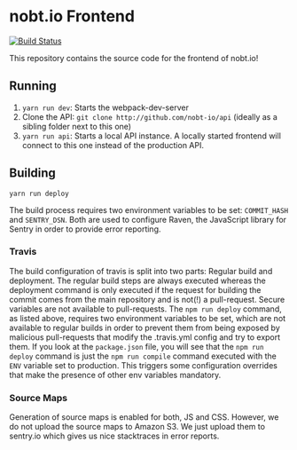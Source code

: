 # nobt.io Frontend

[![Build Status](https://travis-ci.org/nobt-io/frontend.svg?branch=master)](https://travis-ci.org/nobt-io/frontend)

This repository contains the source code for the frontend of nobt.io!

## Running

1. `yarn run dev`: Starts the webpack-dev-server
2. Clone the API: `git clone http://github.com/nobt-io/api` (ideally as a sibling folder next to this one)
3. `yarn run api`: Starts a local API instance. A locally started frontend will connect to this one instead of the production API.

## Building

`yarn run deploy`

The build process requires two environment variables to be set: `COMMIT_HASH` and `SENTRY_DSN`. Both are used to configure Raven, the JavaScript library for Sentry in order to provide error reporting.

### Travis

The build configuration of travis is split into two parts: Regular build and deployment. The regular build steps are always executed whereas the deployment command is only executed if the request for building the commit comes from the main repository and is not(!) a pull-request. Secure variables are not available to pull-requests. The `npm run deploy` command, as listed above, requires two environment variables to be set, which are not available to regular builds in order to prevent them from being exposed by malicious pull-requests that modify the .travis.yml config and try to export them. If you look at the `package.json` file, you will see that the `npm run deploy` command is just the `npm run compile` command executed with the `ENV` variable set to production. This triggers some configuration overrides that make the presence of other env variables mandatory.

### Source Maps

Generation of source maps is enabled for both, JS and CSS. However, we do not upload the source maps to Amazon S3. We just upload them to sentry.io which gives us nice stacktraces in error reports.